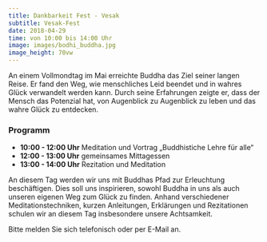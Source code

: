 ```yaml
---
title: Dankbarkeit Fest - Vesak
subtitle: Vesak-Fest
date: 2018-04-29
time: von 10:00 bis 14:00 Uhr
image: images/bodhi_buddha.jpg
image_height: 70vw
---
```

An einem Vollmondtag im Mai erreichte Buddha das Ziel seiner langen Reise. Er fand den Weg, wie menschliches Leid beendet und in wahres Glück verwandelt werden kann. Durch seine Erfahrungen zeigte er, dass der Mensch das Potenzial hat, von Augenblick zu Augenblick zu leben und das wahre Glück zu entdecken.

### Programm
- **10:00 - 12:00 Uhr** Meditation und Vortrag „Buddhistiche Lehre für alle“
- **12:00 - 13:00 Uhr** gemeinsames Mittagessen
- **13:00 - 14:00 Uhr** Rezitation und Meditation

An diesem Tag werden wir uns mit Buddhas Pfad zur Erleuchtung  beschäftigen. Dies soll uns inspirieren, sowohl Buddha in uns als auch unseren eigenen Weg zum Glück zu finden.
Anhand verschiedener Meditationstechniken, kurzen Anleitungen, Erklärungen und Rezitationen schulen wir an diesem Tag insbesondere unsere Achtsamkeit.

Bitte melden Sie sich telefonisch oder per E-Mail an.
